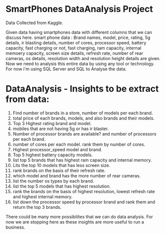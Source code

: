 # SmartPhones DataAnalysis Project

Data Collected from Kaggle. 

Given data having smartphones data with different columns that we can discuss here. 
smart phone data : Brand names, model, price, rating, 5g details, ir blasting details, number of cores, processor speed, battery capacity, fast charging or not, fast charging, ram capacity, internal memoery capacity, screen size details, refresh rate, number of rear cameras, os details, resolution width and resolution height details are given. 
Now we need to analysis this entire data by using any tool or technology. For now i'm using SQL Server and SQL to Analyse the data.

# DataAnalysis - Insights to be extract from data:
1. Find number of brands in a store, number of models per each brand. 
2. total price of each brands, models, and also brands and their models. 
3. Top 3 Highest rating brand and model. 
4. mobiles that are not having 5g or has ir blaster.
5. Number of processor brands are available? and number of processors per each brand. 
6. number of cores per each model. rank them by number of cores.
7. Highest processor_speed model and brand. 
8. Top 5 highest battery capacity models. 
9. list top 5 brands that has highest ram capacity and internal memory.
10. Lits the top 10 models that has less screen size. 
11. rank brands on the basis of their refresh rate. 
12. which model and brand has the more number of rear cameras. 
13. list the number os types by each brand.
14. list the top 5 models that has highest resolution. 
15. rank the brands on the basis of highest resolution, lowest refresh rate and highest internal memory.
16. list down the processor speed by processor brand and rank them and return the top 3 brands. 

There could be many more possibilites that we can do data analysis. For now we are stopping here as these insights are more useful to run a business.





